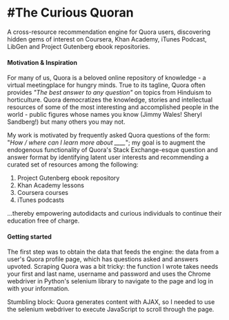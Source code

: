 #The Curious Quoran
==============

A cross-resource recommendation engine for Quora users, discovering hidden gems of interest on Coursera, Khan Academy, iTunes Podcast, LibGen and Project Gutenberg ebook repositories.


#### Motivation & Inspiration


For many of us, Quora is a beloved online repository of knowledge - a virtual meetingplace for hungry minds. True to its tagline, Quora often provides *"The best answer to any question"* on topics from Hinduism to horticulture. Quora democratizes the knowledge, stories and intellectual resources of some of the most interesting and accomplished people in the world - public figures whose names you know (Jimmy Wales! Sheryl Sandberg!) but many others you may not.

My work is motivated by frequently asked Quora questions of the form: "*How / where can I learn more about ____*"; my goal is to augment the endogenous functionality of Quora's Stack Exchange-esque question and answer format by identifying latent user interests and recommending a curated set of resources among the following: 

1. Project Gutenberg ebook repository
2. Khan Academy lessons
3. Coursera courses
4. iTunes podcasts

...thereby empowering autodidacts and curious individuals to continue their education free of charge.


#### Getting started

The first step was to obtain the data that feeds the engine: the data from a user's Quora profile page, which has questions asked and answers upvoted. Scraping Quora was a bit tricky: the function I wrote takes needs your first and last name, username and password and uses the Chrome webdriver in Python's selenium library to navigate to the page and log in with your information. 

Stumbling block: Quora generates content with AJAX, so I needed to use the selenium webdriver to execute JavaScript to scroll through the page. 


